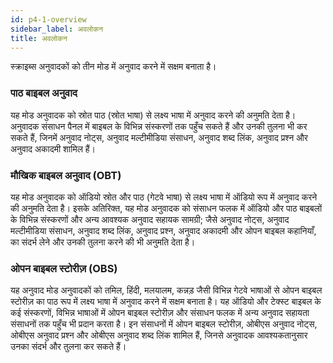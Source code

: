 ```yaml
---
id: p4-1-overview
sidebar_label: अवलोकन
title: अवलोकन
---
```

स्क्राइब्स अनुवादकों को तीन मोड में अनुवाद करने में सक्षम बनाता है।

### पाठ बाइबल अनुवाद ###

यह मोड अनुवादक को स्रोत पाठ (स्रोत भाषा) से लक्ष्य भाषा में अनुवाद करने की अनुमति देता है। अनुवादक संसाधन पैनल में बाइबल के विभिन्न संस्करणों तक पहुँच सकते हैं और उनकी तुलना भी कर सकते हैं, जिनमें अनुवाद नोट्स, अनुवाद मल्टीमीडिया संसाधन, अनुवाद शब्द लिंक, अनुवाद प्रश्न और अनुवाद अकादमी शामिल हैं।

### मौखिक बाइबल अनुवाद (OBT) ###

यह मोड अनुवादक को ऑडियो स्रोत और पाठ (गेटवे भाषा) से लक्ष्य भाषा में ऑडियो रूप में अनुवाद करने की अनुमति देता है। इसके अतिरिक्त, यह मोड अनुवादक को संसाधन फलक में ऑडियो और पाठ बाइबलों के विभिन्न संस्करणों और अन्य आवश्यक अनुवाद सहायक सामग्री; जैसे अनुवाद नोट्स, अनुवाद मल्टीमीडिया संसाधन, अनुवाद शब्द लिंक, अनुवाद प्रश्न, अनुवाद अकादमी और ओपन बाइबल कहानियाँ, का संदर्भ लेने और उनकी तुलना करने की भी अनुमति देता है।

### ओपन बाइबल स्टोरीज़ (OBS) ###

यह अनुवाद मोड अनुवादकों को तमिल, हिंदी, मलयालम, कन्नड़ जैसी विभिन्न गेटवे भाषाओं से ओपन बाइबल स्टोरीज़ का पाठ रूप में लक्ष्य भाषा में अनुवाद करने में सक्षम बनाता है। यह ऑडियो और टेक्स्ट बाइबल के कई संस्करणों, विभिन्न भाषाओं में ओपन बाइबल स्टोरीज़ और संसाधन फलक में अन्य अनुवाद सहायता संसाधनों तक पहुँच भी प्रदान करता है। इन संसाधनों में ओपन बाइबल स्टोरीज़, ओबीएस अनुवाद नोट्स, ओबीएस अनुवाद प्रश्न और ओबीएस अनुवाद शब्द लिंक शामिल हैं, जिनसे अनुवादक आवश्यकतानुसार उनका संदर्भ और तुलना कर सकते हैं।